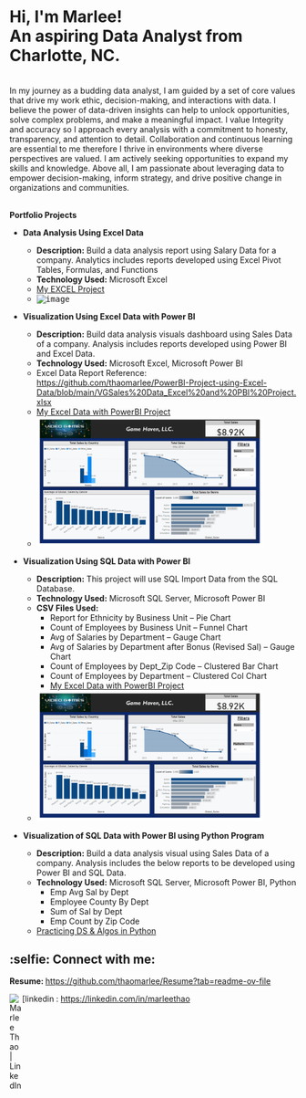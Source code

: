 <h1>Hi, I'm Marlee!                           
<br/>An aspiring Data Analyst from Charlotte, NC.
 <br/></h1>

 <br/></h1>In my journey as a budding data analyst, I am guided by a set of core values that drive my work ethic, 
decision-making, and interactions with data. 
I believe the power of data-driven insights can help to unlock opportunities, solve complex problems, and make a meaningful impact.
 I value Integrity and accuracy so I approach every analysis with a commitment to honesty, transparency, and attention to detail. 
Collaboration and continuous learning are essential to me therefore I thrive in environments where diverse perspectives are valued. 
I am actively seeking opportunities to expand my skills and knowledge. 
Above all, I am passionate about leveraging data to empower decision-making, inform strategy, 
and drive positive change in organizations and communities. <br/></h1>
 <br/></h1>
 
<b> Portfolio Projects </b><br/>

- <b>Data Analysis Using Excel Data</b>
  - <b>Description:</b> Build a data analysis report using Salary Data for a company. Analytics includes reports developed using Excel Pivot Tables, Formulas, and Functions
  - <b>Technology Used:</b> Microsoft Excel 
  - [My EXCEL Project](https://github.com/thaomarlee/Excel_Project_1/blob/main/Excel%20-%20Project1.xlsx)
  - <kbd><img width="397" alt="image" src="https://github.com/thaomarlee/Excel-Projects/blob/main/Excel%20Project%201.png"></kbd>


- <b>Visualization Using Excel Data with Power BI</b>
  - <b>Description:</b> Build data analysis visuals dashboard using Sales Data of a company. Analysis includes reports developed using Power BI and Excel Data.
  - <b>Technology Used:</b> Microsoft Excel, Microsoft Power BI
  - Excel Data Report Reference: https://github.com/thaomarlee/PowerBI-Project-using-Excel-Data/blob/main/VGSales%20Data_Excel%20and%20PBI%20Project.xlsx
  - [My Excel Data with PowerBI Project](https://github.com/thaomarlee/PowerBI-Project-using-Excel-Data/blob/main/PowerBI-%20Project1.pbix)
  - <kbd><img width="397" alt="image" src="https://github.com/thaomarlee/PowerBI-Project-using-Excel-Data/blob/main/PowerBI%20-%20Project%201.png"></kbd>


- <b>Visualization Using SQL Data with Power BI</b>
  - <b>Description:</b> This project will use SQL Import Data from the SQL Database. 
  - <b>Technology Used:</b> Microsoft SQL Server, Microsoft Power BI
  - <b>CSV Files Used:</b> 
    - Report for Ethnicity by Business Unit – Pie Chart
    - Count of Employees by Business Unit – Funnel Chart
    - Avg of Salaries by Department – Gauge Chart
    - Avg of Salaries by Department after Bonus (Revised Sal) – Gauge Chart
    - Count of Employees by Dept_Zip Code – Clustered Bar Chart
    - Count of Employees by Department – Clustered Col Chart
    - [My Excel Data with PowerBI Project](https://github.com/thaomarlee/PowerBI-Project-using-Excel-Data/blob/main/PowerBI-%20Project1.pbix)
  - <kbd><img width="397" alt="image" src="https://github.com/thaomarlee/PowerBI-Project-using-Excel-Data/blob/main/PowerBI%20-%20Project%201.png"></kbd>

- <b>Visualization of SQL Data with Power BI using Python Program</b>
    - <b>Description:</b> Build a data analysis visual using Sales Data of a company. Analysis includes the below reports to be developed using Power BI and SQL Data.
    - <b>Technology Used:</b> Microsoft SQL Server, Microsoft Power BI, Python
      - Emp Avg Sal by Dept
      - Employee County By Dept
      - Sum of Sal by Dept
      - Emp Count by Zip Code  
  - [Practicing DS & Algos in Python](https://github.com/joshmadakor1/Algorithms-Practice)


<h2> :selfie: Connect with me:</h2>

<b>Resume: </b>
https://github.com/thaomarlee/Resume?tab=readme-ov-file

[<img align="left" alt="Marlee Thao | LinkedIn" width="22px" src="https://cdn.jsdelivr.net/npm/simple-icons@v3/icons/linkedin.svg" />linkedin : https://linkedin.com/in/marleethao
<!--

